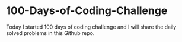 # 100-Days-of-Coding-Challenge
Today I started 100 days of coding challenge and I will share the daily solved problems in this Github repo.
